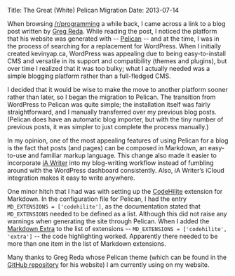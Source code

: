 Title: The Great (White) Pelican Migration
Date: 2013-07-14

When browsing [/r/programming](http://www.reddit.com/r/programming) a while back, I came across a link to a blog post written by [Greg Reda](http://www.gregreda.com). While reading the post, I noticed the platform that his website was generated with -- [Pelican](http://getpelican.com/) -- and at the time, I was in the process of searching for a replacement for WordPress. When I initially created kevinyap.ca, WordPress was appealing due to being easy-to-install CMS and versatile in its support and compatibility (themes and plugins), but over time I realized that it was too bulky; what I actually needed was a simple blogging platform rather than a full-fledged CMS.

I decided that it would be wise to make the move to another platform sooner rather than later, so I began the migration to Pelican. The transition from WordPress to Pelican was quite simple; the installation itself was fairly straightforward, and I manually transferred over my previous blog posts. (Pelican does have an automatic blog importer, but with the tiny number of previous posts, it was simpler to just complete the process manually.)

In my opinion, one of the most appealing features of using Pelican for a blog is the fact that posts (and pages) can be composed in Markdown, an easy-to-use and familiar markup language. This change also made it easier to incorporate [iA Writer](http://www.iawriter.com/) into my blog-writing workflow instead of fumbling around with the WordPress dashboard consistently. Also, iA Writer’s iCloud integration makes it easy to write anywhere.

One minor hitch that I had was with setting up the [CodeHilite](https://python-markdown.github.io/extensions/code_hilite/) extension for Markdown. In the configuration file for Pelican, I had the entry `MD_EXTENSIONS = ['codehilite']`, as the documentation stated that `MD_EXTENSIONS` needed to be defined as a list. Although this did not raise any warnings when generating the site through Pelican. When I added the [Markdown Extra](https://python-markdown.github.io/extensions/extra/) to the list of extensions -- `MD_EXTENSIONS = ['codehilite', 'extra']` -- the code highlighting worked. Apparently there needed to be more than one item in the list of Markdown extensions.

Many thanks to Greg Reda whose Pelican theme (which can be found in the [GitHub repository](http://github.com/gjreda/gregreda.com) for his website) I am currently using on my website.